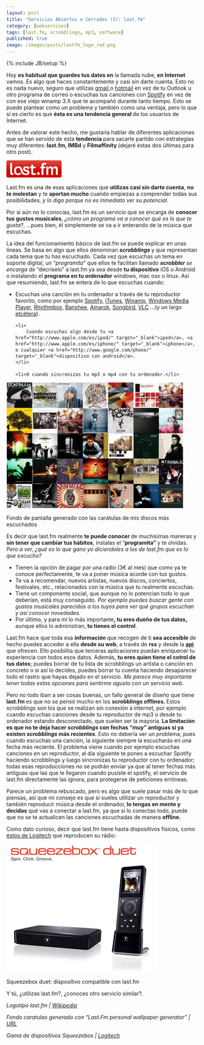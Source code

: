 ```yaml
---
layout: post
title: "Servicios Abiertos o Cerrados (I): last.fm"
category: [webservices]
tags: [last.fm, scrobblings, mp3, software]
published: true
image: /images/posts/lastfm_logo_red.png
---
```

{% include JB/setup %}

<p>Hoy <strong>es habitual que guardes tus datos en</strong> la llamada nube,<strong> en Internet</strong> vamos. Es algo que haces constantemente y casi sin darte cuenta. Esto no es nada nuevo, seguro que utilizas <a href="http://mail.google.com/mail?hl=es" target="_blank">gmail </a>o <a href="http://www.hotmail.com/" target="_blank">hotmail</a> en vez de tu Outlook u otro programa de correo o escuchas tus canciones con <a title="Spotify" href="http://www.spotify.com/" target="_blank">Spotify</a> en vez de con ese viejo winamp 3.X que te acompañó durante tanto tiempo. Esto se puede plantear como un problema y también como una ventaja, pero lo que sí es cierto es que <strong>ésta es una tendencia general </strong>de los usuarios de Internet.</p>

<p>Antes de valorar este hecho, me gustaría hablar de diferentes aplicaciones que se han servido de esta <strong>tendencia </strong>para sacarle partido con estrategias muy diferentes:<strong> last.fm, IMBd</strong> y <strong>Filmaffinity </strong>(dejaré éstas dos últimas para otro post).</p>

<img title="Logo de last.fm" src="/images/posts/lastfm_logo_red.png" alt="Logo de last.fm"   />

<p>Last.fm es una de esas aplicaciones que <strong>utilizas casi sin darte cuenta</strong>, <strong>no te molestan</strong> y te <strong>aportan mucho</strong> cuando empiezas a comprender todas sus posibilidades, <em>y lo digo porque no es inmediato ver su potencial</em>.</p>


<p>Por si aún no lo conocías, last.fm es un servicio que se encarga de <strong>conocer tus gustos musicales</strong>, <em>¿cómo un programa va a conocer qué es lo que te gusta?</em>, &#8230;pues bien, él simplemente se va a ir enterando de la música que escuchas.</p>

<p>La idea del funcionamiento básico de last.fm se puede explicar en unas líneas. Se basa en algo que ellos denominan <em><strong>scrobblings </strong></em>y que representan cada tema que tu has escuchado. Cada vez que escuchas un tema en soporte digital, un &#8220;<em>programita</em>&#8221; que ellos te facilitan llamado <em><strong>s</strong><strong>crobbler </strong>se encarga de </em>&#8220;decriselo&#8221; a last.fm ya sea desde <strong>tu dispositivo</strong> iOS o Android o instalando el <strong>programa en tu ordenador</strong> windows, mac osx o linux. Así que resumiendo, last.fm se entera de lo que escuchas cuando:</p>

<ul>
	<li>
		Escuchas una canción en tu ordenador a través de tu reproductor favorito, como por ejemplo <a title="Spotify" href="http://www.spotify.com/" target="_blank">Spotify</a>, <a href="http://www.apple.com/es/itunes/" target="_blank">iTunes</a>, <a href="http://www.winamp.com/" target="_blank">Winamp</a>, <a href="http://windows.microsoft.com/es-ES/windows/products/windows-media" target="_blank">Windows Media Player</a>, <a href="http://www.rhythmbox.org" target="_blank">Rhythmbox</a>, <a href="http://banshee.fm/" target="_blank">Banshee</a>, <a href="http://amarok.kde.org/" target="_blank">Amarok</a>, <a title="Songbird" href="http://www.getsongbird.com/" target="_blank">Songbird</a>, <a href="http://www.videolan.org/vlc/" target="_blank">VLC</a> &#8230;(y un largo <a href="http://www.lastfm.es/group/Does%2520It%2520Scrobble" target="_blank">etcétera</a>).
	</li>
	
	<li>
		Cuando escuchas algo desde tu <a href="http://www.apple.com/es/ipod/" target="_blank">ipod</a>, <a href="http://www.apple.com/es/iphone/" target="_blank">iphone</a>, o cualquier <a href="http://www.google.com/phone/" target="_blank">dispositivo con android</a>.
	</li>
	
	<li>O cuando sincronizas tu mp3 o mp4 con tu ordenador.</li>
</ul>

<img title="Fondo de pantalla con carátulas de last.fm" src="/images/posts/caratulasLastFMrobertovg24.png" alt="Fondo de pantalla con carátulas de last.fm"   />
<p>Fondo de pantalla generado con las carátulas de mis discos más escuchados</p>

<p>Es decir que last.fm realmente <strong>te puede conocer </strong>de muchísimas maneras y <strong>sin tener que cambiar tus hábitos</strong>, instalas el &#8220;<strong>programita&#8221; </strong>y te olvidas. <em>Pero a ver, ¿qué es lo que gano yo diciendoles a los de last.fm que es lo que escucho?</em></p>
<ul>
	<li>Tienen la opción de pagar por una radio (3€ al mes) que como ya te conoce perfectamente, te va a poner música acorde con tus gustos.</li>
	<li>Te va a recomendar, nuevos artistas, nuevos discos, conciertos, festivales, etc.,  relacionados con la música que tu realmente escuchas.</li>
	<li>Tiene un componente social, que aunque no lo potencian todo lo que deberían, está muy conseguido. <em>Por ejemplo puedes buscar gente con gustos musicales parecidos a los tuyos para ver qué grupos escuchan y así conocer novedades.</em></li>
	<li>Por último, y para mí lo más importante<strong>, tu eres dueño de tus datos, </strong>aunque ellos lo administran, <strong>tu tienes el control</strong>.</li>
</ul>

<p>Last.fm hace que toda esa <strong>información </strong>que recogen de ti <strong>sea accesible </strong>de hecho puedes acceder a ella <strong>desde su web</strong>, a través de <strong>rss</strong> y desde la <strong><a href="http://www.lastfm.es/api" target="_blank">api</a></strong> que ofrecen. Ello posibilita que terceras aplicaciones puedan enriquecer tu experiencia con todos esos datos. Además, <strong>tu eres quien tiene el cotrol de tus datos</strong>; puedes borrar de tu lista de scrobblings un artista o canción en concreto o si así lo decides, puedes borrar tu cuenta haciendo desaparecer todo el rastro que hayas dejado en el servicio.<em> Me parece muy importante tener todas estas opciones para sentirme agusto con un servicio web</em>.</p>

<p>Pero no todo iban a ser cosas buenas, un fallo general de diseño que tiene <strong>last.fm </strong>es que no se pensó mucho en los <strong>scrobblings offlines. </strong>Estos scrobblings son los que se realizan sin conexión a internet, por ejemplo cuando escuchas canciones desde tu reproductor de mp3 o desde tu ordenador estando desconectado, que suelen ser la mayoría.<strong> La limitación es que no te deja hacer <em>scrobblings </em>con fechas &#8220;muy&#8221; antiguas si ya existen <em>scrobblings</em> más recientes</strong>. Esto no debería ser un problema, pues cuando escuchas una canción, la siguiente siempre la escucharás en una fecha más reciente. El problema viene cuando por ejemplo escuchas canciones en un reproductor, al día siguiente te pones a escuchar Spotify haciendo scrobblings y luego sincronizas tu reproductor con tu ordenador; todas esas reproducciones no se podrán enviar ya que al tener fechas más antiguas que las que le llegaron cuando pusiste el spotify, el servicio de last.fm directamente las ignora, para protegerse de peticiones erróneas.</p>

<p>Parece un problema rebuscado, pero es algo que suele pasar más de lo que piensas, así que mi consejo es que si sueles utilizar un reproductor y también reproducir música desde el ordenador,<strong> lo tengas en mente y decidas</strong> qué vas a conectar a last.fm, ya que si lo conectas todo, puede que no se te actualicen las canciones escuchadas de manera <strong>offline.</strong></p>
<p>Como dato curioso, decir que last.fm tiene hasta dispositivos físicos, como <a href="http://www.lastfm.es/group/Logitech+Squeezebox+Scrobblers">éstos de Logitech</a> que reproducen su rádio:</p>

<img title="Logitech Squeezebox duet" src="/images/posts/squeezebox_51.jpg" alt="Logitech Squeezebox duet"   />
<p>Squeezebox duet: dispositivo compatible con last.fm </p>

<p>Y tú, ¿utilizas last.fm?, ¿conoces otro servicio similar?.</p>
<p><em>Logotipo last.fm | <a href="http://en.wikipedia.org/wiki/Last.fm" target="_blank">Wikipedia</a></em></p>
<p><em>Fondo caratulas generado con &#8220;Last.Fm personal wallpaper generator&#8221; | <a href="http://lastfm.alekc.org/index.php" target="_blank">URL</a></em></p>
<p><em>Gama de dispositivos Squeezebox | <a href="http://www.logitech.com/es-es/speakers-audio/wireless-music-systems" target="_blank">Logitech</a></em>
</p>